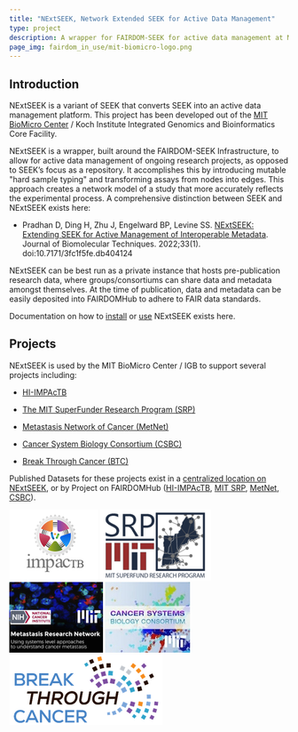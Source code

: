 ```yaml
---
title: "NExtSEEK, Network Extended SEEK for Active Data Management"
type: project
description: A wrapper for FAIRDOM-SEEK for active data management at MIT BioMicro Center.
page_img: fairdom_in_use/mit-biomicro-logo.png
---
```


## Introduction

NExtSEEK is a variant of SEEK that converts SEEK into an active data management platform. This project has been developed out of the [MIT BioMicro Center](https://openwetware.org/wiki/BioMicroCenter) / Koch Institute Integrated Genomics and Bioinformatics Core Facility.

NExtSEEK is a wrapper, built around the FAIRDOM-SEEK Infrastructure, to allow for active data management of ongoing research projects, as opposed to SEEK’s focus as a repository. It accomplishes this by introducing mutable "hard sample typing" and transforming assays from nodes into edges. This approach creates a network model of a study that more accurately reflects the experimental process. A comprehensive distinction between SEEK and NExtSEEK exists here:

* Pradhan D, Ding H, Zhu J, Engelward BP, Levine SS. [NExtSEEK: Extending SEEK for Active Management of Interoperable Metadata](https://jbt.pubpub.org/pub/nextseek-interopaerable-data-management/release/1). Journal of Biomolecular Techniques. 2022;33(1). doi:10.7171/3fc1f5fe.db404124

NExtSEEK can be best run as a private instance that hosts pre-publication research data, where groups/consortiums can share data and metadata amongst themselves. At the time of publication, data and metadata can be easily deposited into FAIRDOMHub to adhere to FAIR data standards.

Documentation on how to [install](https://igb.mit.edu/data-management/seek-and-nextseek) or [use](https://koch-institute-mit.gitbook.io/mit-data-management-analysis-core/uploading) NExtSEEK exists here.

## Projects

NExtSEEK is used by the MIT BioMicro Center / IGB to support several projects including:

* [HI-IMPAcTB](https://www.niaid.nih.gov/research/immune-mechanisms-protection-mycobacterium-tuberculosis)

* [The MIT SuperFunder Research Program (SRP)](https://superfund.mit.edu/)

* [Metastasis Network of Cancer (MetNet)](https://reporter.nih.gov/search/yoc2JaX_LU23-SGX943zLA/project-details/10271565)

* [Cancer System Biology Consortium (CSBC)](https://www.cancer.gov/about-nci/organization/dcb/research-programs/csbc)

* [Break Through Cancer (BTC)](https://breakthroughcancer.org/)

Published Datasets for these projects exist in a [centralized location on NExtSEEK](https://nextseek.mit.edu/published-studies/), or by Project on FAIRDOMHub ([HI-IMPAcTB](https://fairdomhub.org/projects/222), [MIT SRP](https://fairdomhub.org/projects/221#studies), [MetNet](https://fairdomhub.org/projects/340#studies), [CSBC](https://fairdomhub.org/projects/441)).

[![HI-IMPActB logo](/images/fairdom_in_use/imactb-logo.png)](https://www.niaid.nih.gov/research/immune-mechanisms-protection-mycobacterium-tuberculosis)
[![SRP logo](/images/fairdom_in_use/srp-logo.png)](https://superfund.mit.edu/)
[![MetNet logo](/images/fairdom_in_use/metnet-logo.png)](https://reporter.nih.gov/search/yoc2JaX_LU23-SGX943zLA/project-details/10271565)
[![CSBC logo](/images/fairdom_in_use/csbc-logo.jpg)](https://www.cancer.gov/about-nci/organization/dcb/research-programs/csbc)
[![BTC logo](/images/fairdom_in_use/btc-logo.png)](https://breakthroughcancer.org/)
